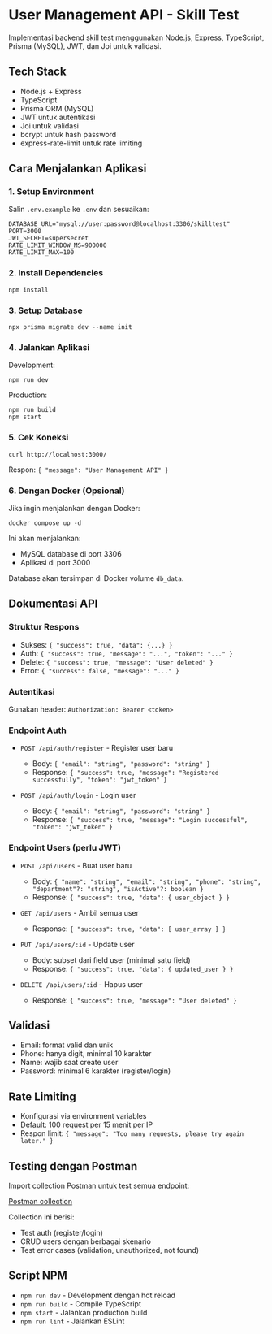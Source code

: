 # User Management API - Skill Test

Implementasi backend skill test menggunakan Node.js, Express, TypeScript, Prisma (MySQL), JWT, dan Joi untuk validasi.

## Tech Stack

- Node.js + Express
- TypeScript
- Prisma ORM (MySQL)
- JWT untuk autentikasi
- Joi untuk validasi
- bcrypt untuk hash password
- express-rate-limit untuk rate limiting

## Cara Menjalankan Aplikasi

### 1. Setup Environment

Salin `.env.example` ke `.env` dan sesuaikan:

```
DATABASE_URL="mysql://user:password@localhost:3306/skilltest"
PORT=3000
JWT_SECRET=supersecret
RATE_LIMIT_WINDOW_MS=900000
RATE_LIMIT_MAX=100
```

### 2. Install Dependencies

```
npm install
```

### 3. Setup Database

```
npx prisma migrate dev --name init
```

### 4. Jalankan Aplikasi

Development:

```
npm run dev
```

Production:

```
npm run build
npm start
```

### 5. Cek Koneksi

```
curl http://localhost:3000/
```

Respon: `{ "message": "User Management API" }`

### 6. Dengan Docker (Opsional)

Jika ingin menjalankan dengan Docker:

```
docker compose up -d
```

Ini akan menjalankan:

- MySQL database di port 3306
- Aplikasi di port 3000

Database akan tersimpan di Docker volume `db_data`.

## Dokumentasi API

### Struktur Respons

- Sukses: `{ "success": true, "data": {...} }`
- Auth: `{ "success": true, "message": "...", "token": "..." }`
- Delete: `{ "success": true, "message": "User deleted" }`
- Error: `{ "success": false, "message": "..." }`

### Autentikasi

Gunakan header: `Authorization: Bearer <token>`

### Endpoint Auth

- `POST /api/auth/register` - Register user baru

  - Body: `{ "email": "string", "password": "string" }`
  - Response: `{ "success": true, "message": "Registered successfully", "token": "jwt_token" }`

- `POST /api/auth/login` - Login user
  - Body: `{ "email": "string", "password": "string" }`
  - Response: `{ "success": true, "message": "Login successful", "token": "jwt_token" }`

### Endpoint Users (perlu JWT)

- `POST /api/users` - Buat user baru

  - Body: `{ "name": "string", "email": "string", "phone": "string", "department"?: "string", "isActive"?: boolean }`
  - Response: `{ "success": true, "data": { user_object } }`

- `GET /api/users` - Ambil semua user

  - Response: `{ "success": true, "data": [ user_array ] }`

- `PUT /api/users/:id` - Update user

  - Body: subset dari field user (minimal satu field)
  - Response: `{ "success": true, "data": { updated_user } }`

- `DELETE /api/users/:id` - Hapus user
  - Response: `{ "success": true, "message": "User deleted" }`

## Validasi

- Email: format valid dan unik
- Phone: hanya digit, minimal 10 karakter
- Name: wajib saat create user
- Password: minimal 6 karakter (register/login)

## Rate Limiting

- Konfigurasi via environment variables
- Default: 100 request per 15 menit per IP
- Respon limit: `{ "message": "Too many requests, please try again later." }`

## Testing dengan Postman

Import collection Postman untuk test semua endpoint:

[Postman collection](https://www.postman.com/ptsadbor/workspace/minilemon-skill-test/collection/30776351-9b1d4696-4136-4356-b595-5081d870e018?action=share&creator=30776351)

Collection ini berisi:

- Test auth (register/login)
- CRUD users dengan berbagai skenario
- Test error cases (validation, unauthorized, not found)

## Script NPM

- `npm run dev` - Development dengan hot reload
- `npm run build` - Compile TypeScript
- `npm start` - Jalankan production build
- `npm run lint` - Jalankan ESLint

